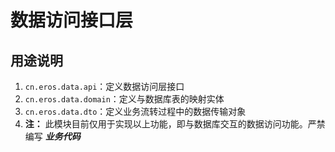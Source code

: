 # 数据访问接口层

## 用途说明
1. `cn.eros.data.api`：定义数据访问层接口
2. `cn.eros.data.domain`：定义与数据库表的映射实体
3. `cn.eros.data.dto`：定义业务流转过程中的数据传输对象
4. **注：** 此模块目前仅用于实现以上功能，即与数据库交互的数据访问功能。严禁编写 **_业务代码_** 
